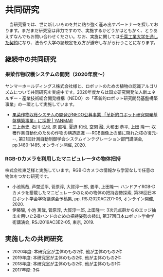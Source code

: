 # 共同研究


　当研究室では、世に新しいものを共に粘り強く産み出すパートナーを探しております。まだまだ研究室は非力ですので、実施するかどうかはともかく、とりあえずなんでもお問い合わせください。なお、実施に関しては<a href="http://www.it-chiba.ac.jp/iig/etc/" target="_blank" rel="noopener">千葉工業大学を通した契約</a>になり、法令や大学の諸規定を双方が遵守しながら行うことになります。

## 継続中の共同研究

### 果菜作物収穫システムの開発（2020年度〜）


ヤンマーホールディングス株式会社様と、ロボットのための植物の認識アルゴリズムについて共同研究を実施中です。2020年度からは国立研究開発法人新エネルギー・産業技術総合開発機構（NEDO）の「革新的ロボット研究開発基盤構築事業」の一環として実施しています。

* [果菜作物収穫システムの開発がNEDO公募事業 「革新的ロボット研究開発基盤構築事業」に採択 | YANMAR](https://www.yanmar.com/jp/news/2020/11/30/84010.html)
* 三上泰史, 石川 弘也, 原 直裕, 夏迫 和也, 空閑 融, 大和田 恭平, 上田 隆一: 収穫作業自動化のための作物の構造認識 ---RGB画像上の葉に隠れた枝の復元---, 第21回計測自動制御学会システムインテグレーション部門講演会, pp.1480-1485, オンライン開催, 2020.

### RGB-Dカメラを利用したマニピュレータの物体把持

株式会社東芝様と実施しています。RGB-Dカメラの情報から学習なしで任意の物体をつかむ研究です。

* 小池篤哉, 芦埜遥平, 菅原淳, 大賀淳一郎, 姜平, 上田隆一: ハンドアイRGB-Dカメラを搭載したマニピュレータのための物体の把持姿勢探索, 第38回日本ロボット学会学術講演会予稿集, pp. RSJ2020AC2D1-06, オンライン開催, 2020.
* 伊藤駿, 小池 篤哉, 菅原淳, 大賀淳一郎, 上田隆一: 3次元点群からのエッジ抽出を用いた2指ハンドのための把持姿勢の検出, 第37回日本ロボット学会学術講演会, RSJ2019AC3E2-05, 東京, 2019.

## 実施したの共同研究

* 2020年度: 本研究室が主体のもの2件, 他が主体のもの2件
* 2019年度: 本研究室が主体のもの2件, 他が主体のもの2件
* 2018年度: 本研究室が主体のもの2件, 他が主体のもの1件
* 2017年度: 3件
